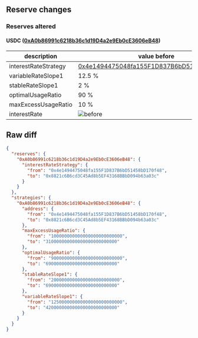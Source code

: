 ## Reserve changes

### Reserves altered

#### USDC ([0xA0b86991c6218b36c1d19D4a2e9Eb0cE3606eB48](https://etherscan.io/address/0xA0b86991c6218b36c1d19D4a2e9Eb0cE3606eB48))

| description | value before | value after |
| --- | --- | --- |
| interestRateStrategy | [0x4e1494475048fa155F1D837B6bD51458bD170f48](https://etherscan.io/address/0x4e1494475048fa155F1D837B6bD51458bD170f48) | [0x8821c6B6cd3C45Ad8b5EF43168BBbD094b63a03c](https://etherscan.io/address/0x8821c6B6cd3C45Ad8b5EF43168BBbD094b63a03c) |
| variableRateSlope1 | 12.5 % | 42 % |
| stableRateSlope1 | 2 % | 69 % |
| optimalUsageRatio | 90 % | 69 % |
| maxExcessUsageRatio | 10 % | 31 % |
| interestRate | ![before](https://dash.onaave.com/api/static?variableRateSlope1=125000000000000000000000000&variableRateSlope2=600000000000000000000000000&optimalUsageRatio=900000000000000000000000000&baseVariableBorrowRate=0&maxVariableBorrowRate=undefined) | ![after](https://dash.onaave.com/api/static?variableRateSlope1=420000000000000000000000000&variableRateSlope2=600000000000000000000000000&optimalUsageRatio=690000000000000000000000000&baseVariableBorrowRate=0&maxVariableBorrowRate=undefined) |

## Raw diff

```json
{
  "reserves": {
    "0xA0b86991c6218b36c1d19D4a2e9Eb0cE3606eB48": {
      "interestRateStrategy": {
        "from": "0x4e1494475048fa155F1D837B6bD51458bD170f48",
        "to": "0x8821c6B6cd3C45Ad8b5EF43168BBbD094b63a03c"
      }
    }
  },
  "strategies": {
    "0xA0b86991c6218b36c1d19D4a2e9Eb0cE3606eB48": {
      "address": {
        "from": "0x4e1494475048fa155F1D837B6bD51458bD170f48",
        "to": "0x8821c6B6cd3C45Ad8b5EF43168BBbD094b63a03c"
      },
      "maxExcessUsageRatio": {
        "from": "100000000000000000000000000",
        "to": "310000000000000000000000000"
      },
      "optimalUsageRatio": {
        "from": "900000000000000000000000000",
        "to": "690000000000000000000000000"
      },
      "stableRateSlope1": {
        "from": "20000000000000000000000000",
        "to": "690000000000000000000000000"
      },
      "variableRateSlope1": {
        "from": "125000000000000000000000000",
        "to": "420000000000000000000000000"
      }
    }
  }
}
```
